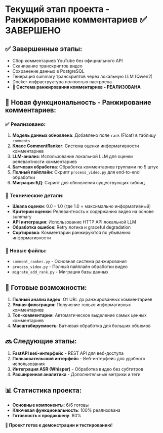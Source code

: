 # Текущий этап проекта - Ранжирование комментариев ✅ ЗАВЕРШЕНО

## ✅ Завершенные этапы:
- Сбор комментариев YouTube без официального API
- Скачивание транскриптов видео
- Сохранение данных в PostgreSQL
- Генерация summary транскриптов через локальную LLM (Qwen2)
- Docker-инфраструктура полностью настроена
- **🎯 Система ранжирования комментариев - РЕАЛИЗОВАНА**

## 🎉 Новая функциональность - Ранжирование комментариев:

### ✅ Реализовано:
1. **Модель данных обновлена**: Добавлено поле `rank` (Float) в таблицу `comments`
2. **Класс CommentRanker**: Система оценки информативности комментариев
3. **LLM-анализ**: Использование локальной LLM для оценки релевантности комментариев
4. **Батчевая обработка**: Обработка комментариев группами по 5 штук
5. **Полный пайплайн**: Скрипт `process_video.py` для end-to-end обработки
6. **Миграция БД**: Скрипт для обновления существующих таблиц

### 🔧 Технические детали:
- **Шкала оценки**: 0.0 - 1.0 (где 1.0 = максимально информативный)
- **Критерии оценки**: Релевантность к содержанию видео на основе summary
- **API интеграция**: Использование HTTP API локальной LLM
- **Обработка ошибок**: Retry логика и graceful degradation
- **Сортировка**: Комментарии ранжируются по убыванию информативности

### 📁 Новые файлы:
- `comment_ranker.py` - Основная система ранжирования
- `process_video.py` - Полный пайплайн обработки видео
- `migrate_add_rank.py` - Миграция базы данных

## 🚀 Готовые возможности:
1. **Полный анализ видео**: От URL до ранжированных комментариев
2. **Умная фильтрация**: Получение только информативных комментариев
3. **Топ-комментарии**: Автоматическое выделение самых ценных комментариев
4. **Масштабируемость**: Батчевая обработка для больших объемов

## 🔜 Следующие этапы:
1. **FastAPI веб-интерфейс** - REST API для веб-доступа
2. **Пользовательский интерфейс** - Веб-интерфейс для удобного использования
3. **Интеграция ASR (Whisper)** - Обработка видео без субтитров
4. **Расширенная аналитика** - Дополнительные метрики и теги

## 📊 Статистика проекта:
- **Основные компоненты**: 6/6 готовы
- **Ключевая функциональность**: 100% реализована
- **Готовность к продакшену**: 80%

**🎯 Проект готов к демонстрации и тестированию!**
